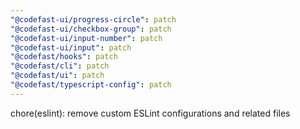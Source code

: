 ```yaml
---
"@codefast-ui/progress-circle": patch
"@codefast-ui/checkbox-group": patch
"@codefast-ui/input-number": patch
"@codefast-ui/input": patch
"@codefast/hooks": patch
"@codefast/cli": patch
"@codefast/ui": patch
"@codefast/typescript-config": patch
---
```


chore(eslint): remove custom ESLint configurations and related files
